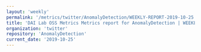```yaml
---
layout: 'weekly'
permalink: '/metrics/twitter/AnomalyDetection/WEEKLY-REPORT-2019-10-25'
title: 'DAI Lab OSS Metrics Metrics report for AnomalyDetection | WEEKLY-REPORT-2019-10-25'
organization: 'twitter'
repository: 'AnomalyDetection'
current_date: '2019-10-25'
---
```


